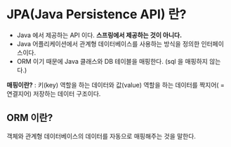 # JPA(Java Persistence API) 란?
- Java 에서 제공하는 API 이다. <b>스프링에서 제공하는 것이 아니다.</b>
- Java 어플리케이션에서 관계형 데이터베이스를 사용하는 방식을 정의한 인터페이스이다.
- ORM 이기 때문에 Java 클래스와 DB 테이블을 매핑한다. (sql 을 매핑하지 않는다.)
   
<b>매핑이란?</b> : 키(key) 역할을 하는 데이터와 값(value) 역할을 하는 데이터를 짝지어( = 연결지어) 저장하는 데이터 구조이다. 

## ORM 이란?
객체와 관계형 데이터베이스의 데이터를 자동으로 매핑해주는 것을 말한다.

